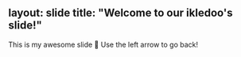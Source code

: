 layout: slide
title: "Welcome to our ikledoo's slide!"
---
This is my awesome slide :tada:
Use the left arrow to go back!

